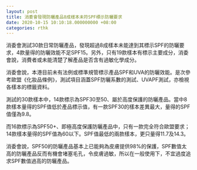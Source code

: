 ```yaml
---
layout: post
title: 消委會發現防曬產品8成樣本未符SPF標示防曬要求
date: 2020-10-15 10:10:18.000000000 +08:00
categories: rthk
---
```


消委會測試30款日常防曬產品，發現超過8成樣本未能達到其標示SPF的防曬要求，4款量得的防曬效能不足SPF15。另外，只有19款樣本有標示主要成分，消委會說，消費者或未能清楚了解產品是否含有過敏化學成分。

消委會說，本港目前未有法例或標準規管標示產品SPF和UVA的防曬效能。是次參考歐盟《化妝品條例》，測試項目涵蓋SPF防曬系數的測試、UVAPF測試，亦檢視各樣本的標籤資料。

測試的30款樣本中，14款標示為SPF30至50、屬於高度保護的防曬產品。當中8款樣本量得的SPF值低於產品標示值，有一款SPF30的樣本差異最大，量得的SPF值僅為9.8。

而16款標示為SPF50+、即極高度保護防曬產品中，只有一款完全符合歐盟要求；14款樣本量得的SPF值為60以下。SPF值最低的兩款樣本，更只量得11.7及14.3。

消委會說，SPF50的防曬產品基本上已能夠為皮膚提供98%的保護，SPF數值太高的防曬產品反而有機會堵塞毛孔，令皮膚過敏，所以在一般使用下，不宜過度追求SPF數值過高的防曬產品。
